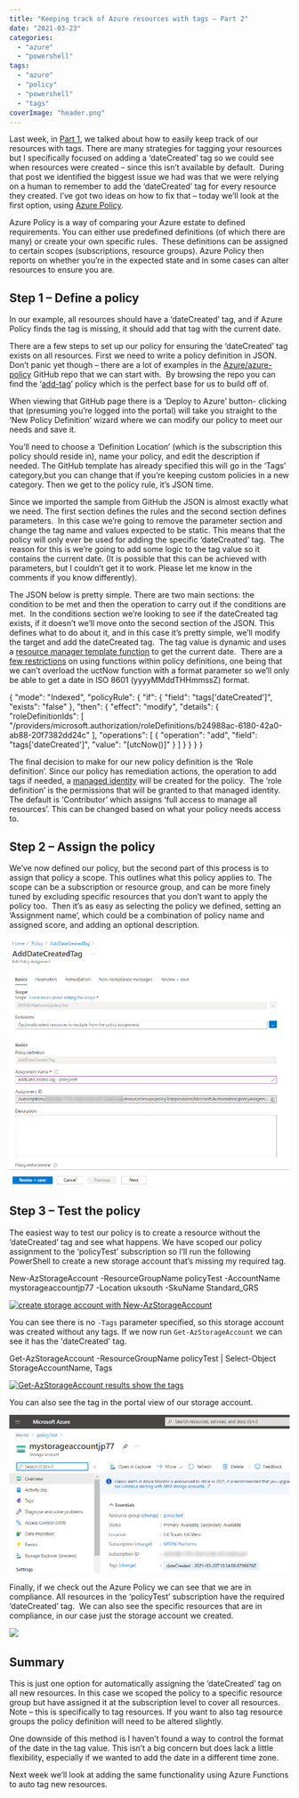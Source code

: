 ```yaml
---
title: "Keeping track of Azure resources with tags – Part 2"
date: "2021-03-23"
categories:
  - "azure"
  - "powershell"
tags:
  - "azure"
  - "policy"
  - "powershell"
  - "tags"
coverImage: "header.png"
---
```


Last week, in [Part 1](https://jesspomfret.com/azure-tags-part1/), we talked about how to easily keep track of our resources with tags. There are many strategies for tagging your resources but I specifically focused on adding a ‘dateCreated’ tag so we could see when resources were created – since this isn’t available by default.  During that post we identified the biggest issue we had was that we were relying on a human to remember to add the ‘dateCreated’ tag for every resource they created. I’ve got two ideas on how to fix that – today we’ll look at the first option, using [Azure Policy](https://docs.microsoft.com/en-us/azure/governance/policy/overview).

Azure Policy is a way of comparing your Azure estate to defined requirements. You can either use predefined definitions (of which there are many) or create your own specific rules.  These definitions can be assigned to certain scopes (subscriptions, resource groups). Azure Policy then reports on whether you’re in the expected state and in some cases can alter resources to ensure you are.

## **Step 1 – Define a policy**

In our example, all resources should have a ‘dateCreated’ tag, and if Azure Policy finds the tag is missing, it should add that tag with the current date.

There are a few steps to set up our policy for ensuring the ‘dateCreated’ tag exists on all resources. First we need to write a policy definition in JSON.  Don’t panic yet though – there are a lot of examples in the [Azure/azure-policy](https://github.com/Azure/azure-policy) GitHub repo that we can start with.  By browsing the repo you can find the ‘[add-tag](https://github.com/Azure/azure-policy/tree/master/samples/Tags/add-tag)’ policy which is the perfect base for us to build off of.  

When viewing that GitHub page there is a ‘Deploy to Azure’ button- clicking that (presuming you’re logged into the portal) will take you straight to the ‘New Policy Definition’ wizard where we can modify our policy to meet our needs and save it. 

You’ll need to choose a ‘Definition Location’ (which is the subscription this policy should reside in), name your policy, and edit the description if needed. The GitHub template has already specified this will go in the ‘Tags’ category,but you can change that if you’re keeping custom policies in a new category. Then we get to the policy rule, it’s JSON time.

Since we imported the sample from GitHub the JSON is almost exactly what we need. The first section defines the rules and the second section defines parameters.  In this case we’re going to remove the parameter section and change the tag name and values expected to be static. This means that the policy will only ever be used for adding the specific ‘dateCreated’ tag.  The reason for this is we’re going to add some logic to the tag value so it contains the current date. (It is possible that this can be achieved with parameters, but I couldn’t get it to work. Please let me know in the comments if you know differently). 

The JSON below is pretty simple. There are two main sections: the condition to be met and then the operation to carry out if the conditions are met.  In the conditions section we’re looking to see if the dateCreated tag exists, if it doesn’t we’ll move onto the second section of the JSON. This defines what to do about it, and in this case it’s pretty simple, we’ll modify the target and add the dateCreated tag.  The tag value is dynamic and uses a [resource manager template function](https://docs.microsoft.com/en-us/azure/azure-resource-manager/templates/template-functions) to get the current date.  There are a [few restrictions](https://docs.microsoft.com/en-us/azure/governance/policy/concepts/definition-structure#policy-functions) on using functions within policy definitions, one being that we can’t overload the uctNow function with a format parameter so we’ll only be able to get a date in ISO 8601 (yyyyMMddTHHmmssZ) format.

{
  "mode": "Indexed",
  "policyRule": {
    "if": {
      "field": "tags\['dateCreated'\]",
      "exists": "false"
    },
    "then": {
      "effect": "modify",
      "details": {
        "roleDefinitionIds": \[
          "/providers/microsoft.authorization/roleDefinitions/b24988ac-6180-42a0-ab88-20f7382dd24c"
        \],
        "operations": \[
          {
            "operation": "add",
            "field": "tags\['dateCreated'\]",
            "value": "\[utcNow()\]"
          }
        \]
      }
    }
  }
}

The final decision to make for our new policy definition is the ‘Role definition’. Since our policy has remediation actions, the operation to add tags if needed, a [managed identity](https://docs.microsoft.com/en-us/azure/active-directory/managed-identities-azure-resources/overview) will be created for the policy.  The ‘role definition’ is the permissions that will be granted to that managed identity.  The default is ‘Contributor’ which assigns ‘full access to manage all resources’. This can be changed based on what your policy needs access to.

## **Step 2 – Assign the policy**

We’ve now defined our policy, but the second part of this process is to assign that policy a scope. This outlines what this policy applies to. The scope can be a subscription or resource group, and can be more finely tuned by excluding specific resources that you don’t want to apply the policy too.  Then it’s as easy as selecting the policy we defined, setting an ‘Assignment name’, which could be a combination of policy name and assigned score, and adding an optional description.

[![Assign policy screen in Azure](assignPolicy.png)](https://jesspomfret.com/wp-content/uploads/2021/03/assignPolicy.png)

## **Step 3 – Test the policy**

The easiest way to test our policy is to create a resource without the ‘dateCreated’ tag and see what happens. We have scoped our policy assignment to the ‘policyTest’ subscription so I’ll run the following PowerShell to create a new storage account that’s missing my required tag.

New-AzStorageAccount -ResourceGroupName policyTest -AccountName mystorageaccountjp77 -Location uksouth -SkuName Standard\_GRS

[![create storage account with New-AzStorageAccount](createStorageAccount-1024x124.png)](https://jesspomfret.com/wp-content/uploads/2021/03/createStorageAccount.png)

You can see there is no `-Tags` parameter specified, so this storage account was created without any tags. If we now run `Get-AzStorageAccount` we can see it has the 'dateCreated' tag.

Get-AzStorageAccount -ResourceGroupName policyTest | Select-Object StorageAccountName, Tags

[![Get-AzStorageAccount results show the tags](storageAccountTagged-1024x129.png)](https://jesspomfret.com/wp-content/uploads/2021/03/storageAccountTagged.png)

You can also see the tag in the portal view of our storage account.

![](storageAccountTaggedPortal.png)

Finally, if we check out the Azure Policy we can see that we are in compliance. All resources in the ‘policyTest’ subscription have the required ‘dateCreated’ tag.  We can also see the specific resources that are in compliance, in our case just the storage account we created.

[![](policyCompliance-1024x390.png)](https://jesspomfret.com/wp-content/uploads/2021/03/policyCompliance.png)

## **Summary**

This is just one option for automatically assigning the ‘dateCreated’ tag on all new resources. In this case we scoped the policy to a specific resource group but have assigned it at the subscription level to cover all resources.  Note – this is specifically to tag resources. If you want to also tag resource groups the policy definition will need to be altered slightly.

One downside of this method is I haven’t found a way to control the format of the date in the tag value. This isn’t a big concern but does lack a little flexibility, especially if we wanted to add the date in a different time zone.

Next week we’ll look at adding the same functionality using Azure Functions to auto tag new resources.
